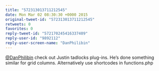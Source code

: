 ```yaml
---
title: "572313013711212545"
date: Mon Mar 02 08:30:30 +0000 2015
original-tweet-id: "572313013711212545"
retweets: 0
favorites: 0
reply-tweet-id: "572170245416337409"
reply-user-id: "9892112"
reply-user-screen-name: "DanPhilibin"
---
```

<a href="https://twitter.com/DanPhilibin">@DanPhilibin</a> check out Justin tadlocks plug-ins. He’s done something similar for grid columns. Alternatively use shortcodes in functions.php
